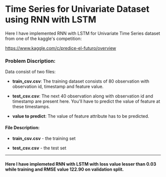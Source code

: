 # Time Series for Univariate Dataset using RNN with LSTM

Here I have implemented RNN with LSTM for Univariate Time Series dataset from one of the kaggle's competition:

https://www.kaggle.com/c/predice-el-futuro/overview

### **Problem Discription:**

Data consist of two files:

- **train_csv.csv**: The training dataset consists of 80 observation with observation id, timestamp and feature value.

- **test_csv.csv**: The next 40 observation along with observation id and timestamp are present here. You'll have to predict the value of feature at these timestamps.

- **value to predict**: The value of feature attribute has to be predicted.

#### File Description:

- **train_csv.csv** - the training set

- **test_csv.csv** - the test set

---

 ####  Here I have implemeted RNN with LSTM with loss value lesser than 0.03 while training and RMSE value 122.90 on validation split.
